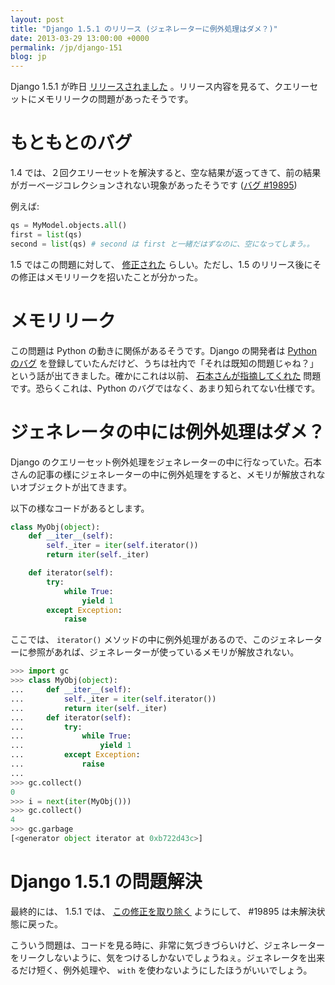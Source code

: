 ```yaml
---
layout: post
title: "Django 1.5.1 のリリース (ジェネレーターに例外処理はダメ？)"
date: 2013-03-29 13:00:00 +0000
permalink: /jp/django-151
blog: jp
---
```


Django 1.5.1 が昨日
[リリースされました](https://www.djangoproject.com/weblog/2013/mar/28/django-151/)
。リリース内容を見るて、クエリーセットにメモリリークの問題があったそうです。

# もともとのバグ

1.4 では、２回クエリーセットを解決すると、空な結果が返ってきて、前の結果がガーベージコレクションされない現象があったそうです ([バグ
\#19895](https://code.djangoproject.com/ticket/19895))

例えば:

``` python
qs = MyModel.objects.all()
first = list(qs)
second = list(qs) # second は first と一緒だはずなのに、空になってしまう。。
```

1.5 ではこの問題に対して、
[修正された](https://github.com/gnosek/django/commit/ce057a7d488564e0ff6e8ec7daee2730fb2a8c01)
らしい。ただし、1.5 のリリース後にその修正はメモリリークを招いたことが分かった。

# メモリリーク

この問題は Python の動きに関係があるそうです。Django の開発者は [Python
のバグ](http://bugs.python.org/issue17468)
を登録していたんだけど、うちは社内で「それは既知の問題じゃね？」という話が出てきました。確かにこれは以前、
[石本さんが指摘してくれた](http://d.hatena.ne.jp/atsuoishimoto/20110227/1298817286)
問題です。恐らくこれは、Python のバグではなく、あまり知られてない仕様です。

# ジェネレータの中には例外処理はダメ？

Django
のクエリーセット例外処理をジェネレーターの中に行なっていた。石本さんの記事の様にジェネレーターの中に例外処理をすると、メモリが解放されないオブジェクトが出てきます。

以下の様なコードがあるとします。

``` python
class MyObj(object):
    def __iter__(self):
        self._iter = iter(self.iterator())
        return iter(self._iter)

    def iterator(self):
        try:
            while True:
                yield 1
        except Exception:
            raise
```

ここでは、 `iterator()`
メソッドの中に例外処理があるので、このジェネレーターに参照があれば、ジェネレーターが使っているメモリが解放されない。

``` python
>>> import gc
>>> class MyObj(object):
...     def __iter__(self):
...         self._iter = iter(self.iterator())
...         return iter(self._iter)
...     def iterator(self):
...         try:
...             while True:
...                 yield 1
...         except Exception:
...             raise
... 
>>> gc.collect()
0
>>> i = next(iter(MyObj()))
>>> gc.collect()
4
>>> gc.garbage
[<generator object iterator at 0xb722d43c>]
```

# Django 1.5.1 の問題解決

最終的には、 1.5.1 では、
[この修正を取り除く](https://github.com/django/django/commit/b91067d9aa42e31d4375e00a703beaacdb30d608)
ようにして、 \#19895 は未解決状態に戻った。

こういう問題は、コードを見る時に、非常に気づきづらいけど、ジェネレーターをリークしないように、気をつけるしかないでしょうねぇ。ジェネレータを出来るだけ短く、例外処理や、
`with` を使わないようにしたほうがいいでしょう。
